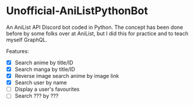 # Unofficial-AniListPythonBot
An AniList API Discord bot coded in Python.  The concept has been done before by some folks over at AniList, but I did this for practice and to teach myself GraphQL.

Features:
- [x] Search anime by title/ID
- [x] Search manga by title/ID
- [x] Reverse image search anime by image link
- [x] Search user by name
- [ ] Display a user's favourites
- [ ] Search ??? by ???
